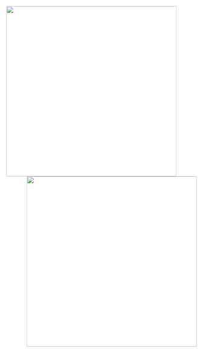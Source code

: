 <img src="https://media1.giphy.com/media/v1.Y2lkPTc5MGI3NjExYTY3bHhyNWdtNjVna2Z5ejRsdXh6dGJodDJnc2ZzY2Q1NXV0MXZybyZlcD12MV9pbnRlcm5hbF9naWZfYnlfaWQmY3Q9Zw/AUL9fRYuuJQoE/giphy.gif
" width="450" align="left">
<img src="https://media0.giphy.com/media/v1.Y2lkPTc5MGI3NjExc2R1MmU1M21jNjAxc2d3ZjIzcTd5MnozYncxdjN6dTQybGhrbWk2bCZlcD12MV9pbnRlcm5hbF9naWZfYnlfaWQmY3Q9Zw/tMLJDawST7nlm/giphy.gif" width="450" align="right">

